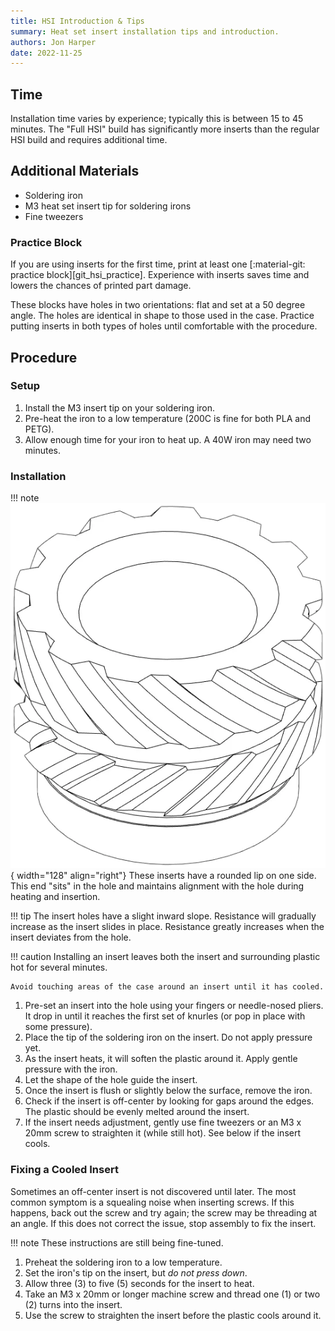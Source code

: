 ```yaml
---
title: HSI Introduction & Tips
summary: Heat set insert installation tips and introduction.
authors: Jon Harper
date: 2022-11-25
---
```


## Time

Installation time varies by experience; typically this is between 15 to 45 minutes. The "Full HSI" build has significantly more inserts than the regular HSI build and requires additional time.

## Additional Materials

- Soldering iron
- M3 heat set insert tip for soldering irons
- Fine tweezers

### Practice Block

If you are using inserts for the first time, print at least one [:material-git: practice block][git_hsi_practice]. Experience with inserts saves time and lowers the chances of printed part damage.

These blocks have holes in two orientations: flat and set at a 50 degree angle. The holes are identical in shape to those used in the case. Practice putting inserts in both types of holes until comfortable with the procedure.

## Procedure

### Setup

1. Install the M3 insert tip on your soldering iron.
2. Pre-heat the iron to a low temperature (200C is fine for both PLA and PETG).
3. Allow enough time for your iron to heat up. A 40W iron may need two minutes.

### Installation

!!! note
    ![heat set insert][img_hsi]{ width="128" align="right"}
    These inserts have a rounded lip on one side. This end "sits" in the hole and maintains alignment with the hole during heating and insertion.

!!! tip
    The insert holes have a slight inward slope. Resistance will gradually increase as the insert slides in place. Resistance greatly increases when the insert deviates from the hole.

!!! caution
    Installing an insert leaves both the insert and surrounding plastic hot for several minutes.

    Avoid touching areas of the case around an insert until it has cooled.

1. Pre-set an insert into the hole using your fingers or needle-nosed pliers. It drop in until it reaches the first set of knurles (or pop in place with some pressure).
2. Place the tip of the soldering iron on the insert. Do not apply pressure yet.
3. As the insert heats, it will soften the plastic around it. Apply gentle pressure with the iron.
4. Let the shape of the hole guide the insert.
5. Once the insert is flush or slightly below the surface, remove the iron.
6. Check if the insert is off-center by looking for gaps around the edges. The plastic should be evenly melted around the insert.
7. If the insert needs adjustment, gently use fine tweezers or an M3 x 20mm screw to straighten it (while still hot). See below if the insert cools.

### Fixing a Cooled Insert

Sometimes an off-center insert is not discovered until later. The most common symptom is a squealing noise when inserting screws. If this happens, back out the screw and try again; the screw may be threading at an angle. If this does not correct the issue, stop assembly to fix the insert.

!!! note
    These instructions are still being fine-tuned.

1. Preheat the soldering iron to a low temperature.
2. Set the iron's tip on the insert, but *do not press down*.
3. Allow three (3) to five (5) seconds for the insert to heat.
4. Take an M3 x 20mm or longer machine screw and thread one (1) or two (2) turns into the insert.
5. Use the screw to straighten the insert before the plastic cools around it.


[img_hsi]: ../img/bom/hsi.webp